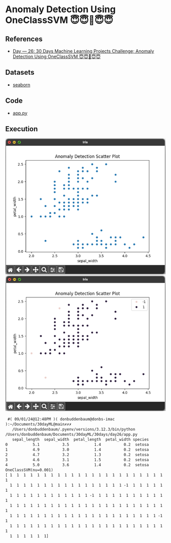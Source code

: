 # Anomaly Detection Using OneClassSVM 😇😇👿😇😇


## References


- [Day — 26: 30 Days Machine Learning Projects Challenge;
Anomaly Detection Using OneClassSVM 😇😇👿😇😇](https://medium.com/@iabbasali/day-26-30-days-machine-learning-projects-challenge-c14118c5eae1)


## Datasets

- [seaborn](https://seaborn.pydata.org/examples/index.html)   

## Code

- [app.py](https://github.com/donb4iu/30dayML/blob/main/30days/day26/app.py)

## Execution
 ![alt text](image.png)
 ![alt text](image-1.png)
```
 #( 09/01/24@12:48PM )( donbuddenbaum@donbs-imac ):~/Documents/30dayML@main✗✗✗
   /Users/donbuddenbaum/.pyenv/versions/3.12.3/bin/python /Users/donbuddenbaum/Documents/30dayML/30days/day26/app.py
   sepal_length  sepal_width  petal_length  petal_width species
0           5.1          3.5           1.4          0.2  setosa
1           4.9          3.0           1.4          0.2  setosa
2           4.7          3.2           1.3          0.2  setosa
3           4.6          3.1           1.5          0.2  setosa
4           5.0          3.6           1.4          0.2  setosa
OneClassSVM(nu=0.001)
[ 1  1  1  1  1  1  1  1  1  1  1  1  1  1  1  1  1  1  1  1  1  1  1  1
  1  1  1  1  1  1  1  1  1  1  1  1  1  1  1  1  1 -1  1  1  1  1  1  1
  1  1  1  1  1  1  1  1  1  1  1  1 -1  1  1  1  1  1  1  1  1  1  1  1
  1  1  1  1  1  1  1  1  1  1  1  1  1  1  1  1  1  1  1  1  1  1  1  1
  1  1  1  1  1  1  1  1  1  1  1  1  1  1  1  1  1  1  1  1  1  1 -1  1
  1  1  1  1  1  1  1  1  1  1  1  1  1  1  1  1  1  1  1  1  1  1  1  1
  1  1  1  1  1  1]
```